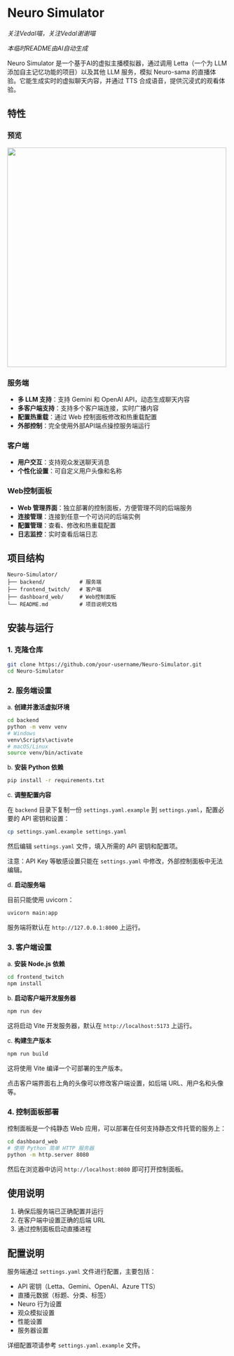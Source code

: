 # Neuro Simulator

*关注Vedal喵，关注Vedal谢谢喵*

*本临时README由AI自动生成*

Neuro Simulator 是一个基于AI的虚拟主播模拟器，通过调用 Letta（一个为 LLM 添加自主记忆功能的项目）以及其他 LLM 服务，模拟 Neuro-sama 的直播体验。它能生成实时的虚拟聊天内容，并通过 TTS 合成语音，提供沉浸式的观看体验。

## 特性

### 预览
<img src="start.gif" width="500" /> 

### 服务端

- **多 LLM 支持**：支持 Gemini 和 OpenAI API，动态生成聊天内容
- **多客户端支持**：支持多个客户端连接，实时广播内容
- **配置热重载**：通过 Web 控制面板修改和热重载配置
- **外部控制**：完全使用外部API端点操控服务端运行

### 客户端

- **用户交互**：支持观众发送聊天消息
- **个性化设置**：可自定义用户头像和名称

### Web控制面板

- **Web 管理界面**：独立部署的控制面板，方便管理不同的后端服务
- **连接管理**：连接到任意一个可访问的后端实例
- **配置管理**：查看、修改和热重载配置
- **日志监控**：实时查看后端日志

## 项目结构

```
Neuro-Simulator/
├── backend/           # 服务端
├── frontend_twitch/   # 客户端
├── dashboard_web/     # Web控制面板
└── README.md          # 项目说明文档
```

## 安装与运行

### 1. 克隆仓库

```bash
git clone https://github.com/your-username/Neuro-Simulator.git
cd Neuro-Simulator
```

### 2. 服务端设置

a. **创建并激活虚拟环境**

```bash
cd backend
python -m venv venv
# Windows
venv\Scripts\activate
# macOS/Linux
source venv/bin/activate
```

b. **安装 Python 依赖**

```bash
pip install -r requirements.txt
```

c. **调整配置内容**

在 `backend` 目录下复制一份 `settings.yaml.example` 到 `settings.yaml`，配置必要的 API 密钥和设置：

```bash
cp settings.yaml.example settings.yaml
```

然后编辑 `settings.yaml` 文件，填入所需的 API 密钥和配置项。

注意：API Key 等敏感设置只能在 `settings.yaml` 中修改，外部控制面板中无法编辑。

d. **启动服务端**

目前只能使用 uvicorn：

```bash
uvicorn main:app
```

服务端将默认在 `http://127.0.0.1:8000` 上运行。

### 3. 客户端设置

a. **安装 Node.js 依赖**

```bash
cd frontend_twitch
npm install
```

b. **启动客户端开发服务器**

```bash
npm run dev
```

这将启动 Vite 开发服务器，默认在 `http://localhost:5173` 上运行。

c. **构建生产版本**

```bash
npm run build
```

这将使用 Vite 编译一个可部署的生产版本。

点击客户端界面右上角的头像可以修改客户端设置，如后端 URL、用户名和头像等。

### 4. 控制面板部署

控制面板是一个纯静态 Web 应用，可以部署在任何支持静态文件托管的服务上：

```bash
cd dashboard_web
# 使用 Python 简单 HTTP 服务器
python -m http.server 8080
```

然后在浏览器中访问 `http://localhost:8080` 即可打开控制面板。

## 使用说明

1. 确保后服务端已正确配置并运行
2. 在客户端中设置正确的后端 URL
3. 通过控制面板启动直播进程

## 配置说明

服务端通过 `settings.yaml` 文件进行配置，主要包括：

- API 密钥（Letta、Gemini、OpenAI、Azure TTS）
- 直播元数据（标题、分类、标签）
- Neuro 行为设置
- 观众模拟设置
- 性能设置
- 服务器设置

详细配置项请参考 `settings.yaml.example` 文件。
